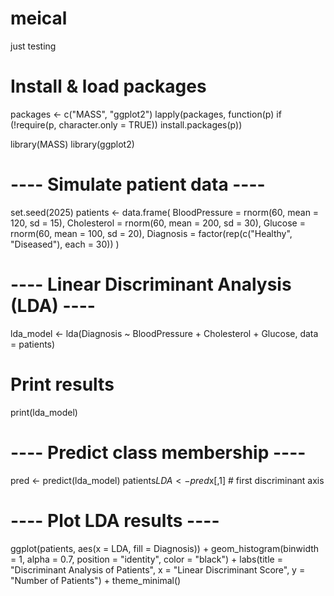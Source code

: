 # meical
just testing 
# Install & load packages
packages <- c("MASS", "ggplot2")
lapply(packages, function(p) if (!require(p, character.only = TRUE)) install.packages(p))

library(MASS)
library(ggplot2)

# ---- Simulate patient data ----
set.seed(2025)
patients <- data.frame(
  BloodPressure = rnorm(60, mean = 120, sd = 15),
  Cholesterol   = rnorm(60, mean = 200, sd = 30),
  Glucose       = rnorm(60, mean = 100, sd = 20),
  Diagnosis     = factor(rep(c("Healthy", "Diseased"), each = 30))
)

# ---- Linear Discriminant Analysis (LDA) ----
lda_model <- lda(Diagnosis ~ BloodPressure + Cholesterol + Glucose, data = patients)

# Print results
print(lda_model)

# ---- Predict class membership ----
pred <- predict(lda_model)
patients$LDA <- pred$x[,1]   # first discriminant axis

# ---- Plot LDA results ----
ggplot(patients, aes(x = LDA, fill = Diagnosis)) +
  geom_histogram(binwidth = 1, alpha = 0.7, position = "identity", color = "black") +
  labs(title = "Discriminant Analysis of Patients",
       x = "Linear Discriminant Score",
       y = "Number of Patients") +
  theme_minimal()
